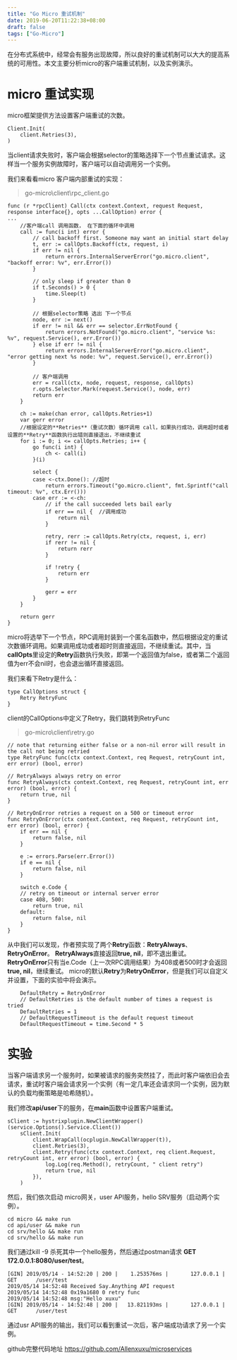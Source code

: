 ```yaml
---
title: "Go Micro 重试机制"
date: 2019-06-20T11:22:38+08:00
draft: false
tags: ["Go-Micro"]
---
```


在分布式系统中，经常会有服务出现故障，所以良好的重试机制可以大大的提高系统的可用性。本文主要分析micro的客户端重试机制，以及实例演示。

# micro 重试实现

 micro框架提供方法设置客户端重试的次数。

```
Client.Init(
	client.Retries(3),
)
```

当client请求失败时，客户端会根据selector的策略选择下一个节点重试请求。这样当一个服务实例故障时，客户端可以自动调用另一个实例。

我们来看看micro 客户端内部重试的实现：

> go-micro\client\rpc_client.go

```
func (r *rpcClient) Call(ctx context.Context, request Request, response interface{}, opts ...CallOption) error {
...
    //客户端call 调用函数， 在下面的循环中调用
	call := func(i int) error {
		// call backoff first. Someone may want an initial start delay
		t, err := callOpts.Backoff(ctx, request, i)
		if err != nil {
			return errors.InternalServerError("go.micro.client", "backoff error: %v", err.Error())
		}

		// only sleep if greater than 0
		if t.Seconds() > 0 {
			time.Sleep(t)
		}

		// 根据selector策略 选出 下一个节点
		node, err := next()
		if err != nil && err == selector.ErrNotFound {
			return errors.NotFound("go.micro.client", "service %s: %v", request.Service(), err.Error())
		} else if err != nil {
			return errors.InternalServerError("go.micro.client", "error getting next %s node: %v", request.Service(), err.Error())
		}

		// 客户端调用
		err = rcall(ctx, node, request, response, callOpts)
		r.opts.Selector.Mark(request.Service(), node, err)
		return err
	}

	ch := make(chan error, callOpts.Retries+1)
	var gerr error
    //根据设定的**Retries**（重试次数）循环调用 call，如果执行成功，调用超时或者设置的**Retry**函数执行出错则直接退出，不继续重试
	for i := 0; i <= callOpts.Retries; i++ {
		go func(i int) {
			ch <- call(i)
		}(i)

		select {
		case <-ctx.Done(): //超时
			return errors.Timeout("go.micro.client", fmt.Sprintf("call timeout: %v", ctx.Err()))
		case err := <-ch:
			// if the call succeeded lets bail early
			if err == nil {  //调用成功
				return nil
			}

			retry, rerr := callOpts.Retry(ctx, request, i, err)
			if rerr != nil {
				return rerr
			}

			if !retry {
				return err
			}

			gerr = err
		}
	}

	return gerr
}
```

micro将选举下一个节点，RPC调用封装到一个匿名函数中，然后根据设定的重试次数循环调用。如果调用成功或者超时则直接返回，不继续重试。其中，当**callOpts**里设定的**Retry**函数执行失败，即第一个返回值为false，或者第二个返回值为err不会nil时，也会退出循环直接返回。

我们来看下Retry是什么：

```
type CallOptions struct {
	Retry RetryFunc
}
```

client的CallOptions中定义了Retry，我们跳转到RetryFunc

> go-micro\client\retry.go

```
// note that returning either false or a non-nil error will result in the call not being retried
type RetryFunc func(ctx context.Context, req Request, retryCount int, err error) (bool, error)

// RetryAlways always retry on error
func RetryAlways(ctx context.Context, req Request, retryCount int, err error) (bool, error) {
	return true, nil
}

// RetryOnError retries a request on a 500 or timeout error
func RetryOnError(ctx context.Context, req Request, retryCount int, err error) (bool, error) {
	if err == nil {
		return false, nil
	}

	e := errors.Parse(err.Error())
	if e == nil {
		return false, nil
	}

	switch e.Code {
	// retry on timeout or internal server error
	case 408, 500:
		return true, nil
	default:
		return false, nil
	}
}
```

从中我们可以发现，作者预实现了两个**Retry**函数：**RetryAlways**、**RetryOnError**。
**RetryAlways**直接返回**true, nil**，即不退出重试。
**RetryOnError**只有当e.Code（上一次RPC调用结果）为408或者500时才会返回**true, nil**，继续重试。
micro的默认**Retry**为**RetryOnError**，但是我们可以自定义并设置，下面的实验中将会演示。

```
	DefaultRetry = RetryOnError
	// DefaultRetries is the default number of times a request is tried
	DefaultRetries = 1
	// DefaultRequestTimeout is the default request timeout
	DefaultRequestTimeout = time.Second * 5
```

# 实验

当客户端请求另一个服务时，如果被请求的服务突然挂了，而此时客户端依旧会去请求，重试时客户端会请求另一个实例（有一定几率还会请求同一个实例，因为默认的负载均衡策略是哈希随机）。

我们修改**api/user**下的服务，在**main**函数中设置客户端重试。

```
sClient := hystrixplugin.NewClientWrapper()(service.Options().Service.Client())
	sClient.Init(
		client.WrapCall(ocplugin.NewCallWrapper(t)),
		client.Retries(3),
		client.Retry(func(ctx context.Context, req client.Request, retryCount int, err error) (bool, error) {
			log.Log(req.Method(), retryCount, " client retry")
			return true, nil
		}),
	)
```

然后，我们依次启动 micro网关，user API服务，hello SRV服务（启动两个实例）。

```
cd micro && make run
cd api/user && make run
cd srv/hello && make run
cd srv/hello && make run
```

我们通过kill -9 杀死其中一个hello服务，然后通过postman请求 **GET 172.0.0.1:8080/user/test**。

```
[GIN] 2019/05/14 - 14:52:20 | 200 |    1.253576ms |       127.0.0.1 | GET      /user/test
2019/05/14 14:52:48 Received Say.Anything API request
2019/05/14 14:52:48 0x19a1680 0 retry func
2019/05/14 14:52:48 msg:"Hello xuxu"
[GIN] 2019/05/14 - 14:52:48 | 200 |   13.821193ms |       127.0.0.1 | GET      /user/test
```

通过usr API服务的输出，我们可以看到重试一次后，客户端成功请求了另一个实例。

github完整代码地址 https://github.com/Allenxuxu/microservices